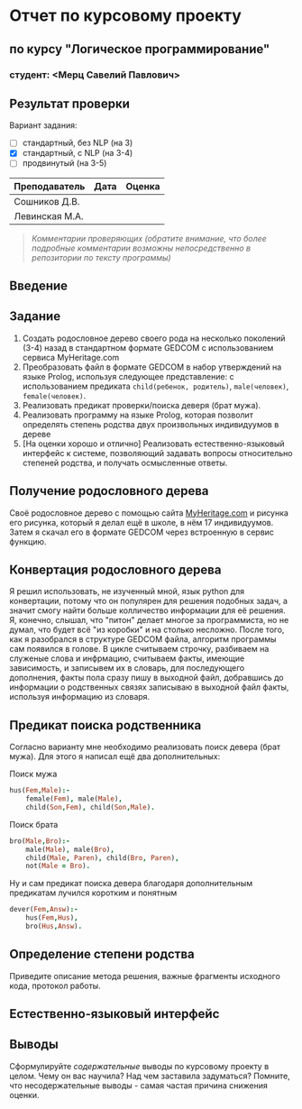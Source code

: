 # Отчет по курсовому проекту
## по курсу "Логическое программирование"

### студент: <Мерц Савелий Павлович>

## Результат проверки

Вариант задания:

 - [ ] стандартный, без NLP (на 3)
 - [x] стандартный, с NLP (на 3-4)
 - [ ] продвинутый (на 3-5)
 
| Преподаватель     | Дата         |  Оценка       |
|-------------------|--------------|---------------|
| Сошников Д.В. |              |               |
| Левинская М.А.|              |               |

> *Комментарии проверяющих (обратите внимание, что более подробные комментарии возможны непосредственно в репозитории по тексту программы)*

## Введение



## Задание

 1. Создать родословное дерево своего рода на несколько поколений (3-4) назад в стандартном формате GEDCOM с использованием сервиса MyHeritage.com 
 2. Преобразовать файл в формате GEDCOM в набор утверждений на языке Prolog, используя следующее представление:  с использованием предиката `child(ребенок, родитель)`, `male(человек)`, `female(человек)`.
 3. Реализовать предикат проверки/поиска деверя (брат мужа).
 4. Реализовать программу на языке Prolog, которая позволит определять степень родства двух произвольных индивидуумов в дереве
 5. [На оценки хорошо и отлично] Реализовать естественно-языковый интерфейс к системе, позволяющий задавать вопросы относительно степеней родства, и получать осмысленные ответы. 

## Получение родословного дерева

Своё родословное дерево с помощью сайта [MyHeritage.com](www.myheritage.com) и рисунка его рисунка, который я делал ещё в школе, в нём 17 индивидуумов. Затем я скачал его в формате GEDCOM через встроенную в сервис функцию. 

## Конвертация родословного дерева

Я решил использовать, не изученный мной, язык python для конвертации, потому что он популярен для решения подобных задач, а значит смогу найти больше колличество информации для её решения. Я, конечно, слышал, что "питон" делает многое за программиста, но не думал, что будет всё "из коробки" и на столько несложно. После того, как я разобрался в структуре GEDCOM файла, алгоритм программы сам появился в голове. В цикле считываем строчку, разбиваем на служеные слова и инфрмацию, считываем факты, имеющие зависимость, и записывем их в словарь, для последующего дополнения, факты пола сразу пишу в выходной файл, добравшись до информации о родственных связях записываю в выходной файл факты, используя информацию из словаря.

## Предикат поиска родственника

Согласно варианту мне необходимо реализовать поиск девера (брат мужа). Для этого я написал ещё два дополнительных:

Поиск мужа
```prolog
hus(Fem,Male):-
    female(Fem), male(Male),
    child(Son,Fem), child(Son,Male).
```
Поиск брата
```prolog
bro(Male,Bro):-
    male(Male), male(Bro),
    child(Male, Paren), child(Bro, Paren),
    not(Male = Bro).
```
Ну и сам предикат поиска девера благодаря дополнительным предикатам лучился коротким и понятным
```prolog
dever(Fem,Answ):-
    hus(Fem,Hus),
    bro(Hus,Answ).
```
## Определение степени родства

Приведите описание метода решения, важные фрагменты исходного кода, протокол работы.

## Естественно-языковый интерфейс

## Выводы

Сформулируйте *содержательные* выводы по курсовому проекту в целом. Чему он вас научила? 
Над чем заставила задуматься? Помните, что несодержательные выводы -
самая частая причина снижения оценки.
